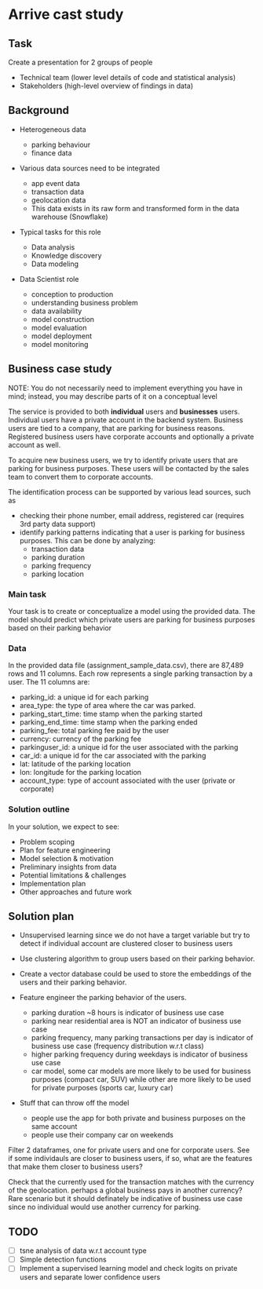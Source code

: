 # Arrive cast study


## Task

Create a presentation for 2 groups of people
- Technical team (lower level details of code and statistical analysis)
- Stakeholders (high-level overview of findings in data)

## Background

- Heterogeneous data
    * parking behaviour
    * finance data

- Various data sources need to be integrated
    * app event data
    * transaction data
    * geolocation data
    * This data exists in its raw form and transformed form in the data warehouse (Snowflake)
    
- Typical tasks for this role
    * Data analysis
    * Knowledge discovery
    * Data modeling
    
- Data Scientist role
    * conception to production
    * understanding business problem
    * data availability
    * model construction
    * model evaluation
    * model deployment
    * model monitoring


## Business case study

NOTE: You do not necessarily need to implement everything you have in mind; instead, you may describe parts of it on a conceptual level


The service is provided to both **individual** users and **businesses** users. Individual users have a private account in the backend system. Business users are tied to a company, that are parking for business reasons. Registered business users have corporate accounts and optionally a private account as well. 


To acquire new business users, we try to identify private users that are parking for business purposes. These users will be contacted by the sales team to convert them to corporate accounts.

The identification process can be supported by various lead sources, such as 
- checking their phone number, email address, registered car (requires 3rd party data support)
- identify parking patterns indicating that a user is parking for business purposes. This can be done by analyzing:
    * transaction data
    * parking duration
    * parking frequency
    * parking location

### Main task

Your task is to create or conceptualize a model using the provided data. The model should predict which private users are parking for business purposes based on their parking behavior

### Data

In the provided data file (assignment_sample_data.csv), there are 87,489 rows and 11 columns.
Each row represents a single parking transaction by a user. The 11 columns are:
- parking_id: a unique id for each parking
- area_type: the type of area where the car was parked.
- parking_start_time: time stamp when the parking started
- parking_end_time: time stamp when the parking ended
- parking_fee: total parking fee paid by the user
- currency: currency of the parking fee
- parkinguser_id: a unique id for the user associated with the parking
- car_id: a unique id for the car associated with the parking
- lat: latitude of the parking location
- lon: longitude for the parking location
- account_type: type of account associated with the user (private or corporate)

### Solution outline

In your solution, we expect to see:
- Problem scoping
- Plan for feature engineering
- Model selection & motivation
- Preliminary insights from data
- Potential limitations & challenges
- Implementation plan
- Other approaches and future work


## Solution plan

- Unsupervised learning since we do not have a target variable but try to detect if individual account are clustered closer to business users
- Use clustering algorithm to group users based on their parking behavior.
- Create a vector database could be used to store the embeddings of the users and their parking behavior.
- Feature engineer the parking behavior of the users.
    * parking duration ~8 hours is indicator of business use case
    * parking near residential area is NOT an indicator of business use case
    * parking frequency, many parking transactions per day is indicator of business use case (frequency distribution w.r.t class)
    * higher parking frequency during weekdays is indicator of business use case
    * car model, some car models are more likely to be used for business purposes (compact car, SUV) while other are more likely to be used for private purposes (sports car, luxury car)
    

- Stuff that can throw off the model
    * people use the app for both private and business purposes on the same account
    * people use their company car on weekends
    

Filter 2 dataframes, one for private users and one for corporate users. See if some individauls are closer to business users, if so, what are the features that make them closer to business users?

Check that the currently used for the transaction matches with the currency of the geolocation. perhaps a global business pays in another currency? Rare scenario but it should definately be indicative of business use case since no individual would use another currency for parking.


## TODO

- [ ] tsne analysis of data w.r.t account type
- [ ] Simple detection functions
- [ ] Implement a supervised learning model and check logits on private users and separate lower confidence users